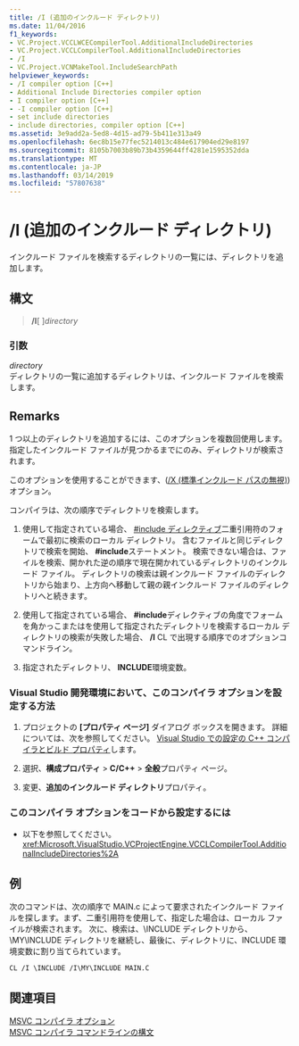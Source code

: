 ```yaml
---
title: /I (追加のインクルード ディレクトリ)
ms.date: 11/04/2016
f1_keywords:
- VC.Project.VCCLWCECompilerTool.AdditionalIncludeDirectories
- VC.Project.VCCLCompilerTool.AdditionalIncludeDirectories
- /I
- VC.Project.VCNMakeTool.IncludeSearchPath
helpviewer_keywords:
- /I compiler option [C++]
- Additional Include Directories compiler option
- I compiler option [C++]
- -I compiler option [C++]
- set include directories
- include directories, compiler option [C++]
ms.assetid: 3e9add2a-5ed8-4d15-ad79-5b411e313a49
ms.openlocfilehash: 6ec8b15e77fec5214013c484e617904ed29e8197
ms.sourcegitcommit: 8105b7003b89b73b4359644ff4281e1595352dda
ms.translationtype: MT
ms.contentlocale: ja-JP
ms.lasthandoff: 03/14/2019
ms.locfileid: "57807638"
---
```

# <a name="i-additional-include-directories"></a>/I (追加のインクルード ディレクトリ)

インクルード ファイルを検索するディレクトリの一覧には、ディレクトリを追加します。

## <a name="syntax"></a>構文

> **/I**[ ]*directory*

### <a name="arguments"></a>引数

*directory*<br/>
ディレクトリの一覧に追加するディレクトリは、インクルード ファイルを検索します。

## <a name="remarks"></a>Remarks

1 つ以上のディレクトリを追加するには、このオプションを複数回使用します。 指定したインクルード ファイルが見つかるまでにのみ、ディレクトリが検索されます。

このオプションを使用することができます、([/X (標準インクルード パスの無視)](x-ignore-standard-include-paths.md)) オプション。

コンパイラは、次の順序でディレクトリを検索します。

1. 使用して指定されている場合、 [#include ディレクティブ](../../preprocessor/hash-include-directive-c-cpp.md)二重引用符のフォームで最初に検索のローカル ディレクトリ。 含むファイルと同じディレクトリで検索を開始、 **#include**ステートメント。 検索できない場合は、ファイルを検索、開かれた逆の順序で現在開かれているディレクトリのインクルード ファイル。 ディレクトリの検索は親インクルード ファイルのディレクトリから始まり、上方向へ移動して親の親インクルード ファイルのディレクトリへと続きます。

1. 使用して指定されている場合、 **#include**ディレクティブの角度でフォームを角かっこまたはを使用して指定されたディレクトリを検索するローカル ディレクトリの検索が失敗した場合、 **/I** CL で出現する順序でのオプションコマンドライン。

1. 指定されたディレクトリ、 **INCLUDE**環境変数。

### <a name="to-set-this-compiler-option-in-the-visual-studio-development-environment"></a>Visual Studio 開発環境において、このコンパイラ オプションを設定する方法

1. プロジェクトの **[プロパティ ページ]** ダイアログ ボックスを開きます。 詳細については、次を参照してください。 [Visual Studio での設定の C++ コンパイラとビルド プロパティ](../working-with-project-properties.md)します。

1. 選択、**構成プロパティ** > **C/C++** > **全般**プロパティ ページ。

1. 変更、**追加のインクルード ディレクトリ**プロパティ。

### <a name="to-set-this-compiler-option-programmatically"></a>このコンパイラ オプションをコードから設定するには

- 以下を参照してください。<xref:Microsoft.VisualStudio.VCProjectEngine.VCCLCompilerTool.AdditionalIncludeDirectories%2A>

## <a name="example"></a>例

次のコマンドは、次の順序で MAIN.c によって要求されたインクルード ファイルを探します。まず、二重引用符を使用して、指定した場合は、ローカル ファイルが検索されます。 次に、検索は、\INCLUDE ディレクトリから、\MY\INCLUDE ディレクトリを継続し、最後に、ディレクトリに、INCLUDE 環境変数に割り当てられています。

```
CL /I \INCLUDE /I\MY\INCLUDE MAIN.C
```

## <a name="see-also"></a>関連項目

[MSVC コンパイラ オプション](compiler-options.md)<br/>
[MSVC コンパイラ コマンドラインの構文](compiler-command-line-syntax.md)
